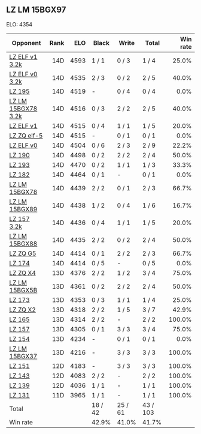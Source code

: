 ## LZ LM 15BGX97 ##

ELO: 4354

Opponent | Rank | ELO | Black | Write | Total | Win rate
---------|-----:|----:|-------|-------|-------|-------:
[LZ ELF v1 3.2k](LZ%20ELF%20v1%203.2k.md) | 14D | 4593 | 1 / 1 | 0 / 3 | 1 / 4 | 25.0%
[LZ ELF v0 3.2k](LZ%20ELF%20v0%203.2k.md) | 14D | 4535 | 2 / 3 | 0 / 2 | 2 / 5 | 40.0%
[LZ 195](LZ%20195.md) | 14D | 4519 | - | 0 / 4 | 0 / 4 | 0.0%
[LZ LM 15BGX78 3.2k](LZ%20LM%2015BGX78%203.2k.md) | 14D | 4516 | 0 / 3 | 2 / 2 | 2 / 5 | 40.0%
[LZ ELF v1](LZ%20ELF%20v1.md) | 14D | 4515 | 0 / 4 | 1 / 1 | 1 / 5 | 20.0%
[LZ ZQ elf-5](LZ%20ZQ%20elf-5.md) | 14D | 4515 | - | 0 / 1 | 0 / 1 | 0.0%
[LZ ELF v0](LZ%20ELF%20v0.md) | 14D | 4504 | 0 / 6 | 2 / 3 | 2 / 9 | 22.2%
[LZ 190](LZ%20190.md) | 14D | 4498 | 0 / 2 | 2 / 2 | 2 / 4 | 50.0%
[LZ 193](LZ%20193.md) | 14D | 4470 | 0 / 2 | 1 / 1 | 1 / 3 | 33.3%
[LZ 182](LZ%20182.md) | 14D | 4464 | 0 / 1 | - | 0 / 1 | 0.0%
[LZ LM 15BGX78](LZ%20LM%2015BGX78.md) | 14D | 4439 | 2 / 2 | 0 / 1 | 2 / 3 | 66.7%
[LZ LM 15BGX89](LZ%20LM%2015BGX89.md) | 14D | 4438 | 1 / 2 | 0 / 4 | 1 / 6 | 16.7%
[LZ 157 3.2k](LZ%20157%203.2k.md) | 14D | 4436 | 0 / 4 | 1 / 1 | 1 / 5 | 20.0%
[LZ LM 15BGX88](LZ%20LM%2015BGX88.md) | 14D | 4435 | 2 / 2 | 0 / 2 | 2 / 4 | 50.0%
[LZ ZQ G5](LZ%20ZQ%20G5.md) | 14D | 4414 | 0 / 1 | 2 / 2 | 2 / 3 | 66.7%
[LZ 174](LZ%20174.md) | 14D | 4414 | 0 / 5 | - | 0 / 5 | 0.0%
[LZ ZQ X4](LZ%20ZQ%20X4.md) | 13D | 4376 | 2 / 2 | 1 / 2 | 3 / 4 | 75.0%
[LZ LM 15BGX5B](LZ%20LM%2015BGX5B.md) | 13D | 4361 | 0 / 2 | 2 / 2 | 2 / 4 | 50.0%
[LZ 173](LZ%20173.md) | 13D | 4353 | 0 / 3 | 1 / 1 | 1 / 4 | 25.0%
[LZ ZQ X2](LZ%20ZQ%20X2.md) | 13D | 4318 | 2 / 2 | 1 / 5 | 3 / 7 | 42.9%
[LZ 165](LZ%20165.md) | 13D | 4314 | 2 / 2 | - | 2 / 2 | 100.0%
[LZ 157](LZ%20157.md) | 13D | 4305 | 0 / 1 | 3 / 3 | 3 / 4 | 75.0%
[LZ 154](LZ%20154.md) | 13D | 4234 | - | 0 / 1 | 0 / 1 | 0.0%
[LZ LM 15BGX37](LZ%20LM%2015BGX37.md) | 13D | 4216 | - | 3 / 3 | 3 / 3 | 100.0%
[LZ 151](LZ%20151.md) | 12D | 4183 | - | 3 / 3 | 3 / 3 | 100.0%
[LZ 143](LZ%20143.md) | 12D | 4083 | 2 / 2 | - | 2 / 2 | 100.0%
[LZ 139](LZ%20139.md) | 12D | 4036 | 1 / 1 | - | 1 / 1 | 100.0%
[LZ 131](LZ%20131.md) | 11D | 3965 | 1 / 1 | - | 1 / 1 | 100.0%
Total | | | 18 / 42 | 25 / 61 | 43 / 103 | 
Win rate| | | 42.9% | 41.0% | 41.7% | 
